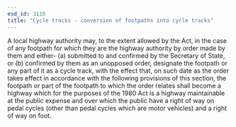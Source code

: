 ```yaml
---
esd_id: 3116
title: "Cycle tracks - conversion of footpaths into cycle tracks"
---
```


A local highway authority may, to the extent allowed by the Act, in the case of any footpath for which they are the highway authority by order made by them and either-
(a)     submitted to and confirmed by the Secretary of State, or
(b)     confirmed by them as an unopposed order,
designate the footpath or any part of it as a cycle track, with the effect that, on such date as the order takes effect in accordance with the following provisions of this section, the footpath or part of the footpath to which the order relates shall become a highway which for the purposes of the 1980 Act is a highway maintainable at the public expense and over which the public have a right of way on pedal cycles (other than pedal cycles which are motor vehicles) and a right of way on foot.

